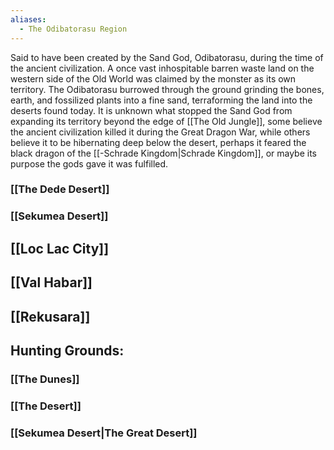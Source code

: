 ```yaml
---
aliases:
  - The Odibatorasu Region
---
```

Said to have been created by the Sand God, Odibatorasu, during the time of the ancient civilization. A once vast inhospitable barren waste land on the western side of the Old World was claimed by the monster as its own territory. The Odibatorasu burrowed through the ground grinding the bones, earth, and fossilized plants into a fine sand, terraforming the land into the deserts found today. It is unknown what stopped the Sand God from expanding its territory beyond the edge of [[The Old Jungle]], some believe the ancient civilization killed it during the Great Dragon War, while others believe it to be hibernating deep below the desert, perhaps it feared the black dragon of the [[-Schrade Kingdom|Schrade Kingdom]], or maybe its purpose the gods gave it was fulfilled.

### [[The Dede Desert]]
### [[Sekumea Desert]]

## [[Loc Lac City]]
## [[Val Habar]]
## [[Rekusara]]

## Hunting Grounds:
### [[The Dunes]]
### [[The Desert]]
### [[Sekumea Desert|The Great Desert]]


